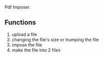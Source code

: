 Pdf Imposer.
## Functions
1. upload a file
2. changing the file's size or trumping the file
3. impose the file
4. make the file into 2 files
